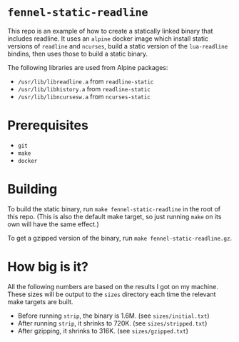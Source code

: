 # `fennel-static-readline`

This repo is an example of how to create a statically linked binary
that includes readline. It uses an `alpine` docker image which install
static versions of `readline` and `ncurses`, build a static version of
the `lua-readline` bindins, then uses those to build a static binary.

The following libraries are used from Alpine packages:

- `/usr/lib/libreadline.a` from `readline-static`
- `/usr/lib/libhistory.a` from `readline-static`
- `/usr/lib/libncursesw.a` from `ncurses-static`

# Prerequisites

- `git`
- `make`
- `docker`

# Building

To build the static binary, run `make fennel-static-readline` in the
root of this repo. (This is also the default make target, so just
running `make` on its own will have the same effect.)

To get a gzipped version of the binary, run `make
fennel-static-readline.gz`.

# How big is it?

All the following numbers are based on the results I got on my
machine. These sizes will be output to the `sizes` directory each time
the relevant make targets are built.

- Before running `strip`, the binary is 1.6M. (see `sizes/initial.txt`)
- After running `strip`, it shrinks to 720K. (see `sizes/stripped.txt`)
- After gzipping, it shrinks to 316K. (see `sizes/gzipped.txt`)


[Lua-cURLv3]: https://github.com/Lua-cURL/Lua-cURLv3
